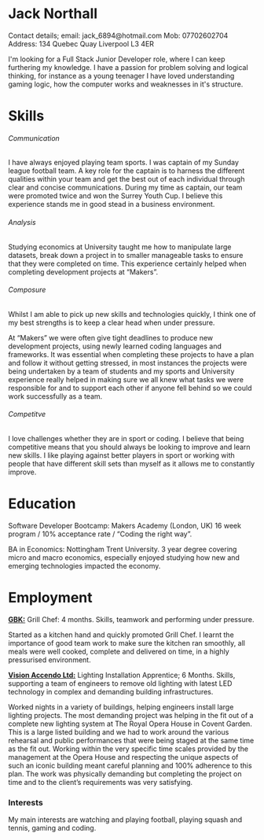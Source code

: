 <h1> Jack Northall </h1> 
Contact details;
email: jack_6894@hotmail.com  
Mob: 07702602704
Address:
134 Quebec Quay
Liverpool
L3 4ER


I'm looking for a Full Stack Junior Developer role, where I can keep furthering my knowledge. I have a passion for problem solving and logical thinking, for instance as a young teenager I have loved understanding gaming logic, how the computer works and weaknesses in it's structure. 

<h1> Skills </h1>

<h6> Communication </h6> 
I have always enjoyed playing team sports. I was captain of my Sunday league football team. A key role for the captain is to harness the different qualities within your team and get the best out of each individual through clear and concise communications. During my time as captain, our team were promoted twice and won the Surrey Youth Cup. I believe this experience stands me in good stead in a business environment.

<h6>Analysis</h6>
Studying economics at University taught me how to manipulate large datasets, break down a project in to smaller manageable tasks to ensure that they were completed on time. This experience certainly helped when completing development projects at “Makers”.

<h6> Composure </h6>
Whilst I am able to pick up new skills and technologies quickly, I think one of my best strengths is to keep a clear head when under pressure.

At “Makers” we were often give tight deadlines to produce new development projects, using newly learned coding languages and frameworks. It was essential when completing these projects to have a plan and follow it without getting stressed, in most instances the projects were being undertaken by a team of students and my sports and University experience really helped in making sure we all knew what tasks we were responsible for and to support each other if anyone fell behind so we could work successfully as a team.

<h6> Competitve </h6> 
I love challenges whether they are in sport or coding. I believe that being competitive means that you should always be looking to improve and learn new skills. I like playing against better players in sport or working with people that have different skill sets than myself as it allows me to constantly improve.

<h1>Education</h1>

Software Developer Bootcamp: Makers Academy (London, UK) 16 week program / 10% acceptance rate / “Coding the right way”.

BA in Economics: Nottingham Trent University. 3 year degree covering micro and macro economics, especially enjoyed studying how new and emerging technologies impacted the economy. 

<h1>Employment</h1>


<b><u>GBK:</u></b> Grill Chef: 4 months. Skills, teamwork and performing under pressure.

Started as a kitchen hand and quickly promoted Grill Chef. I learnt the importance of good team work to make sure the kitchen ran smoothly, all meals were well cooked, complete and delivered on time, in a highly pressurised environment.

<b><u>Vision Accendo Ltd:</u></b> Lighting Installation Apprentice; 6 Months. Skills, supporting a team of engineers to remove old lighting with latest LED technology in complex and demanding building infrastructures.

Worked nights in a variety of buildings, helping engineers install large lighting projects. The most demanding project was helping in the fit out of a complete new lighting system at The Royal Opera House in Covent Garden. This is a large listed building and we had to work around the various rehearsal and public performances that were being staged at the same time as the fit out. Working within the very specific time scales provided by the management at the Opera House and respecting the unique aspects of such an iconic building meant careful planning and 100% adherence to this plan. The work was physically demanding but completing the project on time and to the client’s requirements was very satisfying.

<h3> Interests </h3> 
My main interests are watching and playing football, playing squash and tennis, gaming and coding.
